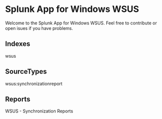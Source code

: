 # Splunk App for Windows WSUS
Welcome to the Splunk App for Windows WSUS.  Feel free to contribute or open isues if you have problems.

## Indexes
wsus

## SourceTypes
wsus:synchronizationreport


## Reports
WSUS - Synchronization Reports